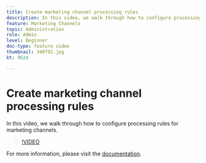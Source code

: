 ```yaml
---
title: Create marketing channel processing rules
description: In this video, we walk through how to configure processing rules for marketing channels.
feature: Marketing Channels
topic: Administration
role: Admin
level: Beginner
doc-type: feature video
thumbnail: 340792.jpg
kt: 9624

---
```


# Create marketing channel processing rules 

In this video, we walk through how to configure processing rules for marketing channels.

>[!VIDEO](https://video.tv.adobe.com/v/340792/?quality=12&learn=on)

For more information, please visit the [documentation](https://experienceleague.adobe.com/docs/analytics/components/marketing-channels/c-rules.html?lang=en).
